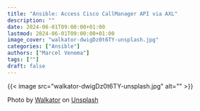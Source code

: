 ```yaml
---
title: "Ansible: Access Cisco CallManager API via AXL"
description: ""
date: 2024-06-01T09:00:00+01:00
lastmod: 2024-06-01T09:00:00+01:00
image_cover: "walkator-dwigDz0t6TY-unsplash.jpg"
categories: ["Ansible"]
authors: ["Marcel Venema"] 
tags: [""]
draft: false
---
```



{{< image src="walkator-dwigDz0t6TY-unsplash.jpg" alt="" >}}



Photo by <a href="https://unsplash.com/@walkator?utm_content=creditCopyText&utm_medium=referral&utm_source=unsplash">Walkator</a> on <a href="https://unsplash.com/photos/a-close-up-of-a-computer-screen-with-a-lot-of-text-on-it-dwigDz0t6TY?utm_content=creditCopyText&utm_medium=referral&utm_source=unsplash">Unsplash</a>
  

